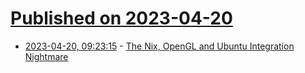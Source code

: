 # [Published on 2023-04-20](index.md)

* [2023-04-20, 09:23:15](https://lobste.rs/s/7h20zl/nix_opengl_ubuntu_integration_nightmare) - [The Nix, OpenGL and Ubuntu Integration Nightmare](https://alternativebit.fr/posts/nixos/nix-opengl-and-ubuntu-integration-nightmare/)
